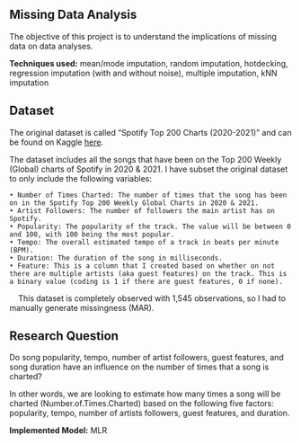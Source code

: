 ## Missing Data Analysis 
The objective of this project is to understand the implications of missing data on data analyses. 

**Techniques used:** mean/mode imputation, random imputation, hotdecking, regression imputation (with and without noise), multiple imputation, kNN imputation


## Dataset
The original dataset is called “Spotify Top 200 Charts (2020-2021)” and can be found on Kaggle [here](https://www.kaggle.com/datasets/sashankpillai/spotify-top-200-charts-20202021).

The dataset includes all the songs that have been on the Top 200 Weekly (Global) charts of Spotify in 2020 & 2021. I have subset the original dataset to only include the following variables:

    • Number of Times Charted: The number of times that the song has been on in the Spotify Top 200 Weekly Global Charts in 2020 & 2021.
    • Artist Followers: The number of followers the main artist has on Spotify.
    • Popularity: The popularity of the track. The value will be between 0 and 100, with 100 being the most popular.    
    • Tempo: The overall estimated tempo of a track in beats per minute (BPM).
    • Duration: The duration of the song in milliseconds.   
    • Feature: This is a column that I created based on whether on not there are multiple artists (aka guest features) on the track. This is a binary value (coding is 1 if there are guest features, 0 if none).
    
This dataset is completely observed with 1,545 observations, so I had to manually generate missingness (MAR).

## Research Question
Do song popularity, tempo, number of artist followers, guest features, and song duration have an influence on the number of times that a song is charted? 

In other words, we are looking to estimate how many times a song will be charted (Number.of.Times.Charted) based on the following five factors: popularity, tempo, number of artists followers, guest features, and duration.

**Implemented Model:** MLR


